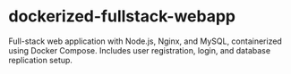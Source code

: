 # dockerized-fullstack-webapp
 Full-stack web application with Node.js, Nginx, and MySQL, containerized using Docker Compose. Includes user registration, login, and database replication setup.
